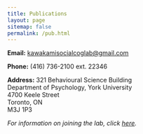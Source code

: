 ```yaml
---
title: Publications
layout: page
sitemap: false
permalink: /pub.html
---
```


**Email:** kawakamisocialcoglab@gmail.com

**Phone:** (416) 736-2100 ext. 22346

**Address:** 321 Behavioural Science Building  
Department of Psychology, York University  
4700 Keele Street  
Toronto, ON  
M3J 1P3

_For information on joining the lab, click_ [_here_](https://www.kawakamilab.org/join)_._
